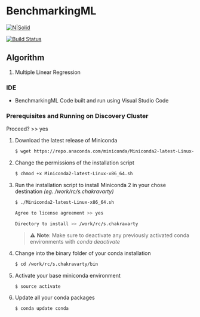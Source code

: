 # BenchmarkingML 

[![N|Solid](https://cldup.com/dTxpPi9lDf.thumb.png)](https://nodesource.com/products/nsolid)

[![Build Status](https://travis-ci.org/joemccann/dillinger.svg?branch=master)](https://travis-ci.org/joemccann/dillinger)

## Algorithm
1. Multiple Linear Regression

### IDE 

* BenchmarkingML Code built and run using Visual Studio Code 

### Prerequisites and Running on Discovery Cluster


Proceed? >> yes


1. Download the latest release of Miniconda
    ```sh
    $ wget https://repo.anaconda.com/miniconda/Miniconda2-latest-Linux-x86_64.sh
    ```

2. Change the permissions of the installation script
    ```sh
    $ chmod +x Miniconda2-latest-Linux-x86_64.sh
    ```

3. Run the installation script to install Miniconda 2 in your chose destination _(eg. /work/rc/s.chakravarty)_
    ```sh
    $ ./Miniconda2-latest-Linux-x86_64.sh
    
    Agree to license agreement >> yes
    
    Directory to install >> /work/rc/s.chakravarty
    ```
    > :warning: **Note**: Make sure to deactivate any previously activated conda environments with _conda deactivate_

4. Change into the binary folder of your conda installation
    ```sh
    $ cd /work/rc/s.chakravarty/bin
    ```

5. Activate your base miniconda environment
    ```sh
    $ source activate
    ```

6. Update all your conda packages
    ```sh
    $ conda update conda    
    ```
